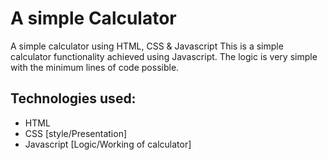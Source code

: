 # A simple Calculator
 A simple calculator using HTML, CSS &amp; Javascript
 This is a simple calculator functionality achieved using Javascript. The logic is very simple with the minimum lines of code possible.


## Technologies used: 
- HTML
- CSS [style/Presentation]
- Javascript [Logic/Working of calculator]
